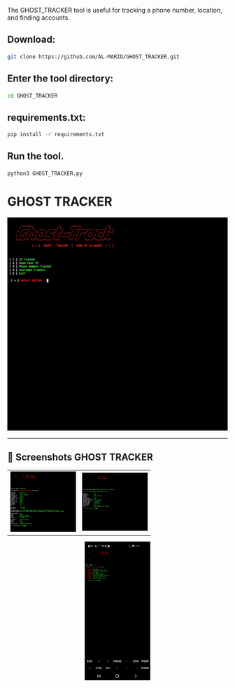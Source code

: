 The GHOST_TRACKER tool is useful for tracking a phone number, location, and finding accounts.




## Download:
```bash
git clone https://github.com/AL-MARID/GHOST_TRACKER.git

```
## Enter the tool directory:
```bash
cd GHOST_TRACKER
```
## requirements.txt:
```bash
pip install -r requirements.txt
```
## Run the tool.
```bash
python3 GHOST_TRACKER.py
```




# GHOST TRACKER

<p align="center">
  <img src="images/bn.GHOST_TRACKER.jpg" width="800">
</p>

---

## 📸 Screenshots GHOST TRACKER


<table align="center">
  <tr>
    <td><img src="images/IP.jpg" width="150"></td>
    <td><img src="images/Phone.jpg" width="150"></td>
  </tr>
</table>


<p align="center">
  <img src="images/Username.jpg" width="150">
</p>
